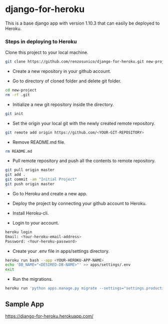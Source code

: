 # django-for-heroku
This is a base django app with version 1.10.3 that can easily be deployed to Heroku.


### Steps in deploying to Heroku
Clone this project to your local machine.

```sh
git clone https://github.com/renzosunico/django-for-heroku.git new-project
```

* Create a new repository in your github account.

* Go to directory of cloned folder and delete git folder.

```sh
cd new-project
rm -rf .git
```

* Initialize a new git repository inside the directory.

```sh
git init
```

* Set the origin your local git with the newly created  remote repository.

```sh
git remote add origin https://github.com/<YOUR-GIT-REPOSITORY>
```

* Remove README.md file.

```sh
rm README.md
```

* Pull remote repository and push all the contents to remote repository.
```sh
git pull origin master
git add .
git commit -am "Initial Project"
git push origin master
```

* Go to Heroku and create a new app.

* Deploy the project by connecting your github account to Heroku.

* Install Heroku-cli.

* Login to your account.

```sh
heroku login
Email: <Your-heroku-email-address>
Password: <Your-heroku-password>
```

* Create your .env file in apps/settings directory.

```sh
heroku run bash --app <YOUR-HEROKU-APP-NAME>
echo 'DB_NAME="<DESIRED-DB-NAME>"' >> apps/settings/.env
exit
```

* Run the migrations.

```sh
heroku run 'python apps.manage.py migrate --settings="settings.production" --app <YOUR-HEROKU-APP-NAME>
```

## Sample App
https://django-for-heroku.herokuapp.com/
